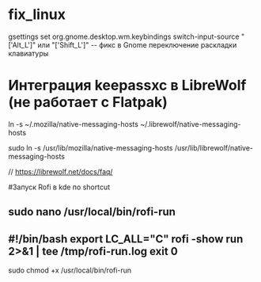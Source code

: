 # fix_linux


gsettings set org.gnome.desktop.wm.keybindings switch-input-source "['<Shift>Alt_L']"  или  "['<Alt>Shift_L']"   -- фикс в Gnome переключение раскладки клавиатуры

# Интеграция keepassxc в LibreWolf (не работает с Flatpak)
  
 ln -s ~/.mozilla/native-messaging-hosts ~/.librewolf/native-messaging-hosts

sudo ln -s /usr/lib/mozilla/native-messaging-hosts /usr/lib/librewolf/native-messaging-hosts

// https://librewolf.net/docs/faq/

#Запуск Rofi в kde по shortcut

sudo nano /usr/local/bin/rofi-run 
--------------------------------
#!/bin/bash 
export LC_ALL="C" 
rofi -show run 2>&1 | tee /tmp/rofi-run.log 
exit 0
--------------------------------
sudo chmod +x /usr/local/bin/rofi-run 

